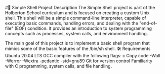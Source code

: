 #🚀 Simple Shell Project
Description
The Simple Shell project is part of the Holberton School curriculum and is focused on creating a custom Unix shell. This shell will be a simple command-line interpreter, capable of executing basic commands, handling errors, and dealing with the "end-of-file" (EOF) condition. It provides an introduction to system programming concepts such as processes, system calls, and environment handling.

The main goal of this project is to implement a basic shell program that mimics some of the basic features of the /bin/sh shell.
🛠️ Requirements
Ubuntu 20.04 LTS
GCC compiler with the following flags:
c
Copy code
-Wall -Werror -Wextra -pedantic -std=gnu89
Git for version control
Familiarity with C programming, system calls, and file handling.
